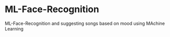 # ML-Face-Recognition
ML-Face-Recognition and suggesting songs based on mood using MAchine Learning

